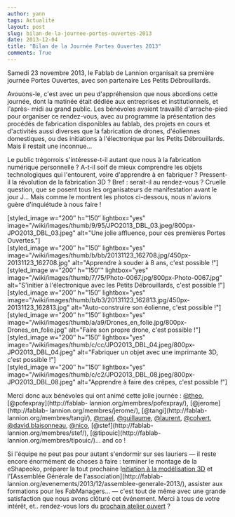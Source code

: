 ```yaml
---
author: yann
tags: Actualité
layout: post
slug: bilan-de-la-journee-portes-ouvertes-2013
date: 2013-12-04
title: "Bilan de la Journée Portes Ouvertes 2013"
comments: True
---
```

Samedi 23 novembre 2013, le Fablab de Lannion organisait sa première journée
Portes Ouvertes, avec son partenaire Les Petits Débrouillards.

Avouons-le, c'est avec un peu d'appréhension que nous abordions cette journée,
dont la matinée était dédiée aux entreprises et institutionnels, et l'après-
midi au grand public. Les bénévoles avaient travaillé d'arrache-pied pour
organiser ce rendez-vous, avec au programme la présentation des procédés de
fabrication disponibles au fablab, des projets en cours et d'activités aussi
diverses que la fabrication de drones, d'éoliennes domestiques, ou des
initiations à l'électronique par les Petits Débrouillards. Mais il restait une
inconnue…

Le public trégorrois s'intéresse-t-il autant que nous à la fabrication
numérique personnelle ? A-t-il soif de mieux comprendre les objets
technologiques qui l'entourent, voire d'apprendre à en fabriquer ? Pressent-il
la révolution de la fabrication 3D ? Bref : serait-il au rendez-vous ? Cruelle
question, que se posent tous les organisateurs de manifestation avant le jour
J… Mais comme le montrent les photos ci-dessous, nous n'avions guère
d'inquiétude à nous faire !

[styled_image w="200″ h="150″ lightbox="yes"
image="/wiki/images/thumb/9/95/JPO2013_DBL_03.jpeg/800px-JPO2013_DBL_03.jpeg"
alt="Une jolie affluence, pour ces premières Portes Ouvertes."]  
[styled_image w="200″ h="150″ lightbox="yes"
image="/wiki/images/thumb/b/bb/20131123_162708.jpg/450px-20131123_162708.jpg"
alt="Apprendre à souder à 8 ans, c'est possible !"]  
[styled_image w="200″ h="150″" lightbox="yes"
image="/wiki/images/thumb/7/75/Photo-0067.jpg/800px-Photo-0067.jpg"
alt="S'initier à l'électronique avec les Petits Débrouillards, c'est possible
!"]  
[styled_image w="200″ h="150″ lightbox="yes"
image="/wiki/images/thumb/b/b3/20131123_162813.jpg/450px-20131123_162813.jpg"
alt="Auto-construire son éolienne, c'est possible !"]  
[styled_image w="200″ h="150″ lightbox="yes"
image="/wiki/images/thumb/a/a9/Drones_en_folie.jpg/800px-Drones_en_folie.jpg"
alt="Faire son propre drone, c'est possible !"]  
[styled_image w="200″ h="150″ lightbox="yes"
image="/wiki/images/thumb/c/cc/JPO2013_DBL_04.jpeg/800px-JPO2013_DBL_04.jpeg"
alt="Fabriquer un objet avec une imprimante 3D, c'est possible !"]  
[styled_image w="200″ h="150″ lightbox="yes"
image="/wiki/images/thumb/c/c2/JPO2013_DBL_08.jpeg/800px-JPO2013_DBL_08.jpeg"
alt="Apprendre à faire des crêpes, c'est possible !"]

Merci donc aux bénévoles qui ont animé cette jolie journée :
[@theo](http://fablab-lannion.org/membres/theo/), [@pofexpray](http://fablab-
lannion.org/membres/pofexpray/), [@jerome](http://fablab-
lannion.org/membres/jerome/), [@tangi](http://fablab-
lannion.org/membres/tangi/), [@mael](http://fablab-lannion.org/membres/mael/),
[@guillaume](http://fablab-lannion.org/membres/guillaume/),
[@laurent](http://fablab-lannion.org/membres/laurent/),
[@colvert](http://fablab-lannion.org/membres/colvert/),
[@david.blaisonneau](http://fablab-lannion.org/membres/david.blaisonneau/),
[@nico](http://fablab-lannion.org/membres/nico/), [@stef](http://fablab-
lannion.org/membres/stef/), [@tipouic](http://fablab-
lannion.org/membres/tipouic/)… and co !

Si l'équipe ne peut pas pour autant s'endormir sur ses lauriers — il reste
encore énormément de choses à faire : terminer le montage de la eShapeoko,
préparer la tout prochaine I[nitiation à la modélisation
3D](/evenements/2013/12/modelisation-3d-sur-sketchup-session-dinitiation/) et
l'[Assemblée Générale de l'association](http://fablab-
lannion.org/evenements/2013/12/assemblee-generale-2013/), assister aux
formations pour les FabManagers… — c'est tout de même avec une grande
satisfaction que nous avons clôturé cet événement. Merci à tous de votre
intérêt, et.. rendez-vous lors du [prochain atelier ouvert](/evenements/) ?






